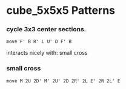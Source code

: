 # cube_5x5x5 Patterns
### cycle 3x3 center sections.
`move F' B R' L U' D F' B`

interacts nicely with: small cross

### small cross
`move M 2U 2D' M' 2U' 2D 2R' 2L E' 2R 2L' E`